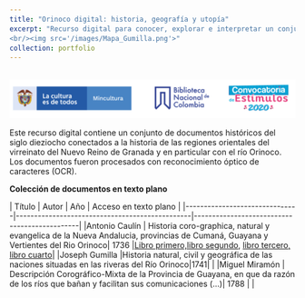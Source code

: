 ```yaml
---
title: "Orinoco digital: historia, geografía y utopía"
excerpt: "Recurso digital para conocer, explorar e interpretar un conjunto de documentos históricos del siglo dieziocho conectados a la historia de las regiones orientales del virreinato del Nuevo Reino de Granada y en particular con el río Orinoco.
<br/><img src='/images/Mapa_Gumilla.png'>"
collection: portfolio
---
```


<br/><img src='/images/TiraLogosMin+BNC+Estimulos.png'>


Este recurso digital contiene un conjunto de documentos históricos del siglo dieziocho conectados a la historia de las regiones orientales del virreinato del Nuevo Reino de Granada y en particular con el río Orinoco. Los documentos fueron procesados con reconocimiento óptico de caracteres (OCR).                                                                                                                                                                                                                                                                                                                                                                                                                                                                                                                                                                                                                                                                                                                                    


**Colección de documentos en texto plano**


| Título | Autor | Año | Acceso en texto plano |
|-------------------------------|------------------------------------------------|----------------------------------------------|
|Antonio Caulín | Historia coro-graphica, natural y evangelica de la Nueva Andalucia, provincias de Cumaná, Guayana y Vertientes del Rio Orinoco| 1736 |[Libro primero,](https://github.com/mariajoafana/inventar-colombia/blob/master/Orinoco-digital/Juan-Rivero-1776.md)[libro segundo,](https://github.com/mariajoafana/inventar-colombia/blob/master/Orinoco-digital/Juan-Rivero-1776.md) [libro tercero,](https://github.com/mariajoafana/inventar-colombia/blob/master/Orinoco-digital/Juan-Rivero-1776.md) [libro cuarto](https://github.com/mariajoafana/inventar-colombia/blob/master/Orinoco-digital/Juan-Rivero-1776.md)|
|Joseph Gumilla |Historia natural, civil y geográfica de las naciones situadas en las riveras del Río Orinoco|1741| |
|Miguel Miramón | Descripción Corográfico-Mixta de la Provincia de Guayana, en que da razón de los ríos que bañan y facilitan sus comunicaciones (...)| 1788 | |
